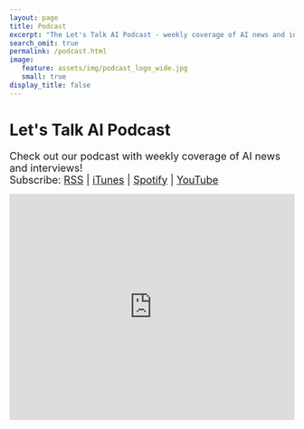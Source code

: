 ```yaml
---
layout: page
title: Podcast
excerpt: "The Let's Talk AI Podcast - weekly coverage of AI news and interviews."
search_omit: true
permalink: /podcast.html
image:
   feature: assets/img/podcast_logo_wide.jpg
   small: true
display_title: false
---
```


<div class="row justify-content-center text-left text-md-center">

<div class="col-md-8">
<h1 class="mb-3 text-black font-weight-bold">Let's Talk AI Podcast</h1>

<p><font size="+1">Check out our podcast with weekly coverage of AI news and interviews!<br>
Subscribe: <a href="https://feed.podbean.com/aitalk/feed.xml">RSS</a> |
<a href="https://podcasts.apple.com/us/podcast/lets-talk-ai/id1502782720">iTunes</a> |
<a href="https://open.spotify.com/show/17HiNdxcoKJLLNibIAyUch">Spotify</a> |
<a href="https://www.youtube.com/channel/UCKARTq-t5SPMzwtft8FWwnA">YouTube</a></font></p>

<iframe title="Let's Talk AI" id="multi_iframe" class="podcast_embed"
 src="https://www.podbean.com/media/player/multi?playlist=http%3A%2F%2Fplaylist.podbean.com%2F7703921%2Fplaylist_multi.xml&vjs=1&kdsowie31j4k1jlf913=4975ccdd28d39e38bf5a1ccaf0c6ca4337fa996b&size=430&skin=9&episode_list_bg=%23ffffff&bg_left=%23000000&bg_mid=%230c5056&bg_right=%232a1844&podcast_title_color=%23c4c4c4&episode_title_color=%23ffffff&auto=0&share=1&fonts=Helvetica&download=0&rtl=0&show_playlist_recent_number=10&pbad=1"
 scrolling="yes" allowfullscreen="" width="100%" height="400px" frameborder="0"></iframe>
 
</div>

</div>
